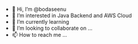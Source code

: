 - 👋 Hi, I’m @bodaseenu
- 👀 I’m interested in Java Backend and AWS Cloud
- 🌱 I’m currently learning 
- 💞️ I’m looking to collaborate on ...
- 📫 How to reach me ...

<!---
bodaseenu/bodaseenu is a ✨ special ✨ repository because its `README.md` (this file) appears on your GitHub profile.
You can click the Preview link to take a look at your changes.
--->
